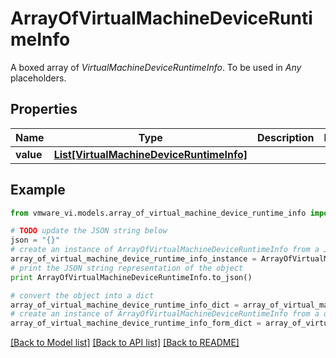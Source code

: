 # ArrayOfVirtualMachineDeviceRuntimeInfo

A boxed array of *VirtualMachineDeviceRuntimeInfo*. To be used in *Any* placeholders. 

## Properties
Name | Type | Description | Notes
------------ | ------------- | ------------- | -------------
**value** | [**List[VirtualMachineDeviceRuntimeInfo]**](VirtualMachineDeviceRuntimeInfo.md) |  | 

## Example

```python
from vmware_vi.models.array_of_virtual_machine_device_runtime_info import ArrayOfVirtualMachineDeviceRuntimeInfo

# TODO update the JSON string below
json = "{}"
# create an instance of ArrayOfVirtualMachineDeviceRuntimeInfo from a JSON string
array_of_virtual_machine_device_runtime_info_instance = ArrayOfVirtualMachineDeviceRuntimeInfo.from_json(json)
# print the JSON string representation of the object
print ArrayOfVirtualMachineDeviceRuntimeInfo.to_json()

# convert the object into a dict
array_of_virtual_machine_device_runtime_info_dict = array_of_virtual_machine_device_runtime_info_instance.to_dict()
# create an instance of ArrayOfVirtualMachineDeviceRuntimeInfo from a dict
array_of_virtual_machine_device_runtime_info_form_dict = array_of_virtual_machine_device_runtime_info.from_dict(array_of_virtual_machine_device_runtime_info_dict)
```
[[Back to Model list]](../README.md#documentation-for-models) [[Back to API list]](../README.md#documentation-for-api-endpoints) [[Back to README]](../README.md)



